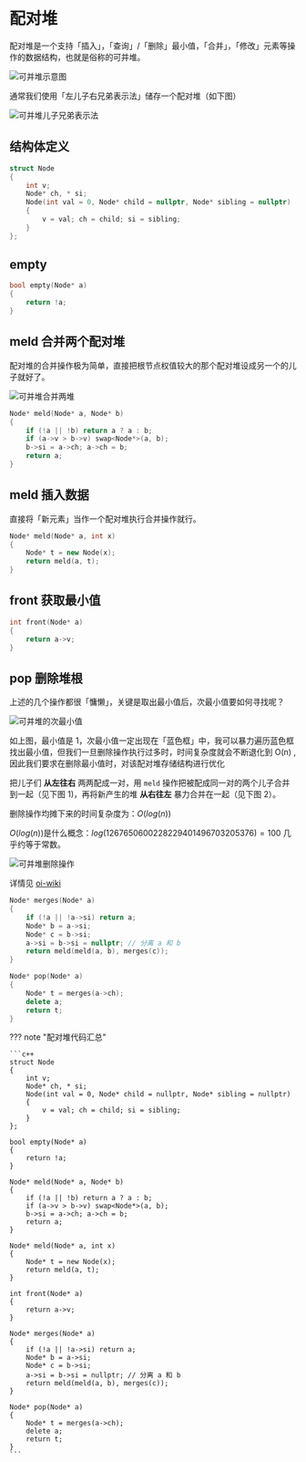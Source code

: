 # 配对堆

配对堆是一个支持「插入」，「查询」/「删除」最小值，「合并」，「修改」元素等操作的数据结构，也就是俗称的可并堆。

![可并堆示意图](../../img/可并堆示意图.png)

通常我们使用「左儿子右兄弟表示法」储存一个配对堆（如下图）

![可并堆儿子兄弟表示法](../../img/可并堆儿子兄弟表示法.png)

## 结构体定义

```c++
struct Node
{
    int v;
    Node* ch, * si;
    Node(int val = 0, Node* child = nullptr, Node* sibling = nullptr)
    {
        v = val; ch = child; si = sibling;
    }
};
```

## empty 

```c++
bool empty(Node* a)
{
    return !a;
}
```

## meld 合并两个配对堆

配对堆的合并操作极为简单，直接把根节点权值较大的那个配对堆设成另一个的儿子就好了。

![可并堆合并两堆](../../img/可并堆合并两堆.png)

```c++
Node* meld(Node* a, Node* b)
{
    if (!a || !b) return a ? a : b;
    if (a->v > b->v) swap<Node*>(a, b);
    b->si = a->ch; a->ch = b;
    return a;
}
```

## meld 插入数据

直接将「新元素」当作一个配对堆执行合并操作就行。

```c++
Node* meld(Node* a, int x)
{
    Node* t = new Node(x);
    return meld(a, t);
}
```

## front 获取最小值

```c++
int front(Node* a)
{
    return a->v;
}
```

## pop 删除堆根

上述的几个操作都很「慵懒」，关键是取出最小值后，次最小值要如何寻找呢？

![可并堆的次最小值](../../img/可并堆的次最小值.png)

如上图，最小值是 1，次最小值一定出现在「蓝色框」中，我可以暴力遍历蓝色框找出最小值，但我们一旦删除操作执行过多时，时间复杂度就会不断退化到 O(n) , 因此我们要求在删除最小值时，对该配对堆存储结构进行优化

把儿子们 **从左往右** 两两配成一对，用 `meld` 操作把被配成同一对的两个儿子合并到一起（见下图 1)，再将新产生的堆 **从右往左** 暴力合并在一起（见下图 2）。

删除操作均摊下来的时间复杂度为：$O(log(n))$

$O(log(n))$是什么概念：$log(1267650600228229401496703205376) = 100$ 几乎约等于常数。

![可并堆删除操作](../../img/可并堆删除操作.png)

详情见 [oi-wiki](https://oiwiki.org/ds/pairing-heap/)

```c++
Node* merges(Node* a)
{
    if (!a || !a->si) return a;
    Node* b = a->si;
    Node* c = b->si;
    a->si = b->si = nullptr; // 分离 a 和 b
    return meld(meld(a, b), merges(c));
}

Node* pop(Node* a)
{
    Node* t = merges(a->ch);
    delete a;
    return t;
}
```

??? note "配对堆代码汇总"

    ```c++
    struct Node
    {
        int v;
        Node* ch, * si;
        Node(int val = 0, Node* child = nullptr, Node* sibling = nullptr)
        {
            v = val; ch = child; si = sibling;
        }
    };
    
    bool empty(Node* a)
    {
        return !a;
    }

    Node* meld(Node* a, Node* b)
    {
        if (!a || !b) return a ? a : b;
        if (a->v > b->v) swap<Node*>(a, b);
        b->si = a->ch; a->ch = b;
        return a;
    }

    Node* meld(Node* a, int x)
    {
        Node* t = new Node(x);
        return meld(a, t);
    }

    int front(Node* a)
    {
        return a->v;
    }

    Node* merges(Node* a)
    {
        if (!a || !a->si) return a;
        Node* b = a->si;
        Node* c = b->si;
        a->si = b->si = nullptr; // 分离 a 和 b
        return meld(meld(a, b), merges(c));
    }

    Node* pop(Node* a)
    {
        Node* t = merges(a->ch);
        delete a;
        return t;
    }
    ```
